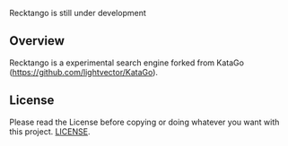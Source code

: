 Recktango is still under development 

## Overview

Recktango is a experimental search engine forked from KataGo (https://github.com/lightvector/KataGo).

## License

Please read the License before copying or doing whatever you want with this project. [LICENSE](LICENSE).



